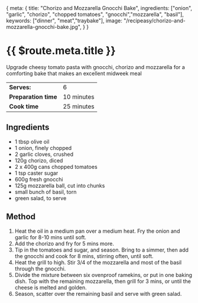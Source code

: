 <route>
{
  meta: {
    title: "Chorizo and Mozzarella Gnocchi Bake",
    ingredients: ["onion", "garlic", "chorizo", "chopped tomatoes", "gnocchi","mozzarella", "basil"],
    keywords: ["dinner", "meat","traybake"],
    image: "/recipeasy/chorizo-and-mozzarella-gnocchi-bake.jpg",
  }
}
</route>

<RecipeLayout>

# {{ $route.meta.title }}

Upgrade cheesy tomato pasta with gnocchi, chorizo and mozzarella for a comforting bake that makes an excellent midweek meal

|                      |            |
| -------------------- | ---------- |
| **Serves:**          | 6          |
| **Preparation time** | 10 minutes |
| **Cook time**        | 25 minutes |

## Ingredients

- 1 tbsp olive oil
- 1 onion, finely chopped
- 2 garlic cloves, crushed
- 120g chorizo, diced
- 2 x 400g cans chopped tomatoes
- 1 tsp caster sugar
- 600g fresh gnocchi
- 125g mozzarella ball, cut into chunks
- small bunch of basil, torn
- green salad, to serve

## Method

1. Heat the oil in a medium pan over a medium heat. Fry the onion and garlic for 8-10 mins until soft.
2. Add the chorizo and fry for 5 mins more.
3. Tip in the tomatoes and sugar, and season. Bring to a simmer, then add the gnocchi and cook for 8 mins, stirring often, until soft.
4. Heat the grill to high. Stir 3/4 of the mozzarella and most of the basil through the gnocchi.
5. Divide the mixture between six ovenproof ramekins, or put in one baking dish. Top with the remaining mozzarella, then grill for 3 mins, or until the cheese is melted and golden.
6. Season, scatter over the remaining basil and serve with green salad.

</RecipeLayout>
